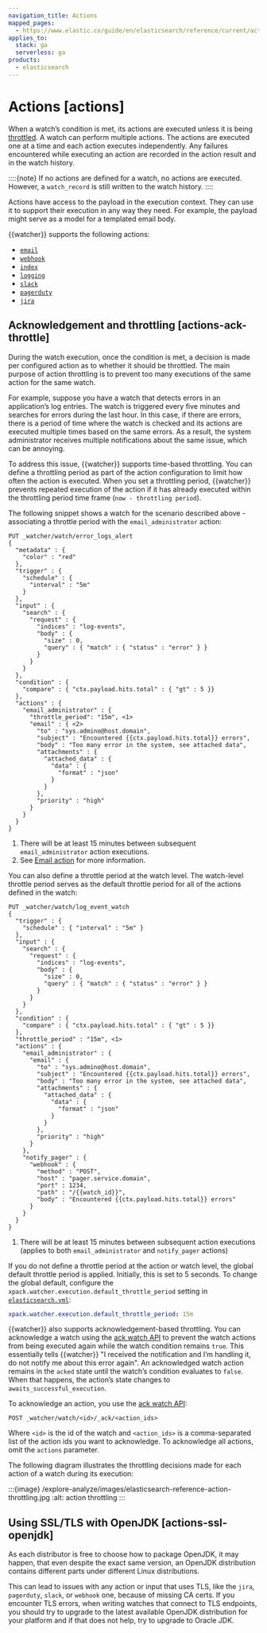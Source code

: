 ```yaml
---
navigation_title: Actions
mapped_pages:
  - https://www.elastic.co/guide/en/elasticsearch/reference/current/actions.html
applies_to:
  stack: ga
  serverless: ga
products:
  - elasticsearch
---
```


# Actions [actions]

When a watch’s condition is met, its actions are executed unless it is being [throttled](#actions-ack-throttle). A watch can perform multiple actions. The actions are executed one at a time and each action executes independently. Any failures encountered while executing an action are recorded in the action result and in the watch history.

::::{note}
If no actions are defined for a watch, no actions are executed. However, a `watch_record` is still written to the watch history.
::::

Actions have access to the payload in the execution context. They can use it to support their execution in any way they need. For example, the payload might serve as a model for a templated email body.

{{watcher}} supports the following actions:

* [`email`](actions-email.md)
* [`webhook`](actions-webhook.md)
* [`index`](actions-index.md)
* [`logging`](actions-logging.md)
* [`slack`](actions-slack.md)
* [`pagerduty`](actions-pagerduty.md)
* [`jira`](actions-jira.md)

## Acknowledgement and throttling [actions-ack-throttle]

During the watch execution, once the condition is met, a decision is made per configured action as to whether it should be throttled. The main purpose of action throttling is to prevent too many executions of the same action for the same watch.

For example, suppose you have a watch that detects errors in an application’s log entries. The watch is triggered every five minutes and searches for errors during the last hour. In this case, if there are errors, there is a period of time where the watch is checked and its actions are executed multiple times based on the same errors. As a result, the system administrator receives multiple notifications about the same issue, which can be annoying.

To address this issue, {{watcher}} supports time-based throttling. You can define a throttling period as part of the action configuration to limit how often the action is executed. When you set a throttling period, {{watcher}} prevents repeated execution of the action if it has already executed within the throttling period time frame (`now - throttling period`).

The following snippet shows a watch for the scenario described above - associating a throttle period with the `email_administrator` action:

```console
PUT _watcher/watch/error_logs_alert
{
  "metadata" : {
    "color" : "red"
  },
  "trigger" : {
    "schedule" : {
      "interval" : "5m"
    }
  },
  "input" : {
    "search" : {
      "request" : {
        "indices" : "log-events",
        "body" : {
          "size" : 0,
          "query" : { "match" : { "status" : "error" } }
        }
      }
    }
  },
  "condition" : {
    "compare" : { "ctx.payload.hits.total" : { "gt" : 5 }}
  },
  "actions" : {
    "email_administrator" : {
      "throttle_period": "15m", <1>
      "email" : { <2>
        "to" : "sys.admino@host.domain",
        "subject" : "Encountered {{ctx.payload.hits.total}} errors",
        "body" : "Too many error in the system, see attached data",
        "attachments" : {
          "attached_data" : {
            "data" : {
              "format" : "json"
            }
          }
        },
        "priority" : "high"
      }
    }
  }
}
```

1. There will be at least 15 minutes between subsequent `email_administrator` action executions.
2. See [Email action](actions-email.md) for more information.

You can also define a throttle period at the watch level. The watch-level throttle period serves as the default throttle period for all of the actions defined in the watch:

```console
PUT _watcher/watch/log_event_watch
{
  "trigger" : {
    "schedule" : { "interval" : "5m" }
  },
  "input" : {
    "search" : {
      "request" : {
        "indices" : "log-events",
        "body" : {
          "size" : 0,
          "query" : { "match" : { "status" : "error" } }
        }
      }
    }
  },
  "condition" : {
    "compare" : { "ctx.payload.hits.total" : { "gt" : 5 }}
  },
  "throttle_period" : "15m", <1>
  "actions" : {
    "email_administrator" : {
      "email" : {
        "to" : "sys.admino@host.domain",
        "subject" : "Encountered {{ctx.payload.hits.total}} errors",
        "body" : "Too many error in the system, see attached data",
        "attachments" : {
          "attached_data" : {
            "data" : {
              "format" : "json"
            }
          }
        },
        "priority" : "high"
      }
    },
    "notify_pager" : {
      "webhook" : {
        "method" : "POST",
        "host" : "pager.service.domain",
        "port" : 1234,
        "path" : "/{{watch_id}}",
        "body" : "Encountered {{ctx.payload.hits.total}} errors"
      }
    }
  }
}
```

1. There will be at least 15 minutes between subsequent action executions (applies to both `email_administrator` and `notify_pager` actions)

If you do not define a throttle period at the action or watch level, the global default throttle period is applied. Initially, this is set to 5 seconds. To change the global default, configure the `xpack.watcher.execution.default_throttle_period` setting in [`elasticsearch.yml`](/deploy-manage/stack-settings.md):

```yaml
xpack.watcher.execution.default_throttle_period: 15m
```

{{watcher}} also supports acknowledgement-based throttling. You can acknowledge a watch using the [ack watch API](https://www.elastic.co/docs/api/doc/elasticsearch/operation/operation-watcher-ack-watch) to prevent the watch actions from being executed again while the watch condition remains `true`. This essentially tells {{watcher}} "I received the notification and I’m handling it, do not notify me about this error again". An acknowledged watch action remains in the `acked` state until the watch’s condition evaluates to `false`. When that happens, the action’s state changes to `awaits_successful_execution`.

To acknowledge an action, you use the [ack watch API](https://www.elastic.co/docs/api/doc/elasticsearch/operation/operation-watcher-ack-watch):

```console
POST _watcher/watch/<id>/_ack/<action_ids>
```

Where `<id>` is the id of the watch and `<action_ids>` is a comma-separated list of the action ids you want to acknowledge. To acknowledge all actions, omit the `actions` parameter.

The following diagram illustrates the throttling decisions made for each action of a watch during its execution:

:::{image} /explore-analyze/images/elasticsearch-reference-action-throttling.jpg
:alt: action throttling
:::

## Using SSL/TLS with OpenJDK [actions-ssl-openjdk]

As each distributor is free to choose how to package OpenJDK, it may happen, that even despite the exact same version, an OpenJDK distribution contains different parts under different Linux distributions.

This can lead to issues with any action or input that uses TLS, like the `jira`, `pagerduty`, `slack`, or `webhook` one, because of missing CA certs. If you encounter TLS errors, when writing watches that connect to TLS endpoints, you should try to upgrade to the latest available OpenJDK distribution for your platform and if that does not help, try to upgrade to Oracle JDK.

